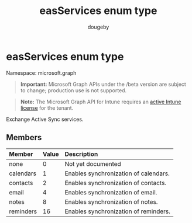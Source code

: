 ﻿---
title: "easServices enum type"
description: "Exchange Active Sync services."
author: "dougeby"
localization_priority: Normal
ms.prod: "intune"
doc_type: enumPageType
---

# easServices enum type

Namespace: microsoft.graph

> **Important:** Microsoft Graph APIs under the /beta version are subject to change; production use is not supported.

> **Note:** The Microsoft Graph API for Intune requires an [active Intune license](https://go.microsoft.com/fwlink/?linkid=839381) for the tenant.

Exchange Active Sync services.

## Members

| Member    | Value | Description                           |
| :-------- | :---- | :------------------------------------ |
| none      | 0     | Not yet documented                    |
| calendars | 1     | Enables synchronization of calendars. |
| contacts  | 2     | Enables synchronization of contacts.  |
| email     | 4     | Enables synchronization of email.     |
| notes     | 8     | Enables synchronization of notes.     |
| reminders | 16    | Enables synchronization of reminders. |
